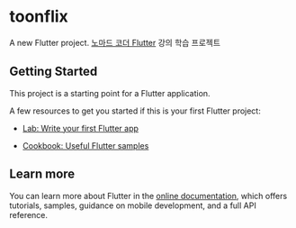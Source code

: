 
# toonflix

A new Flutter project.
[노마드 코더 Flutter](https://nomadcoders.co/flutter-for-beginners/) 강의 학습 프로젝트

## Getting Started

This project is a starting point for a Flutter application.

A few resources to get you started if this is your first Flutter project:

- [Lab: Write your first Flutter app](https://flutter.dev/docs/get-started/codelab)


- [Cookbook: Useful Flutter samples](https://flutter.dev/docs/cookbook)


## Learn more

You can learn more about Flutter in the [online documentation](https://flutter.dev/docs), which offers tutorials, samples, guidance on mobile development, and a full API reference.



